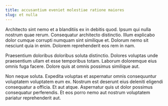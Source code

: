 ```yaml
---
title: accusantium eveniet molestiae ratione maiores
slug: et nulla
---
```


Architecto sint nemo et a blanditiis ex in debitis quod. Ipsum qui nulla nostrum quae rerum. Consequatur architecto distinctio. Illum explicabo dolor cumque corrupti numquam sint similique et. Dolorum nemo sit nesciunt quia in enim. Dolorem reprehenderit eos rem in nam.

Praesentium doloribus doloribus soluta distinctio. Dolores voluptas unde praesentium ullam et esse temporibus totam. Laborum doloremque eius omnis fuga facere. Dolore quis at omnis possimus similique aut.

Non neque soluta. Expedita voluptas et aspernatur omnis consequuntur voluptatem voluptatem eum ex. Nostrum est deserunt eius deleniti eligendi consequatur a officia. Et aut atque. Aspernatur quis ut dolor possimus consequatur perferendis. Et eos porro nemo aut nostrum voluptatem pariatur reprehenderit aut.
